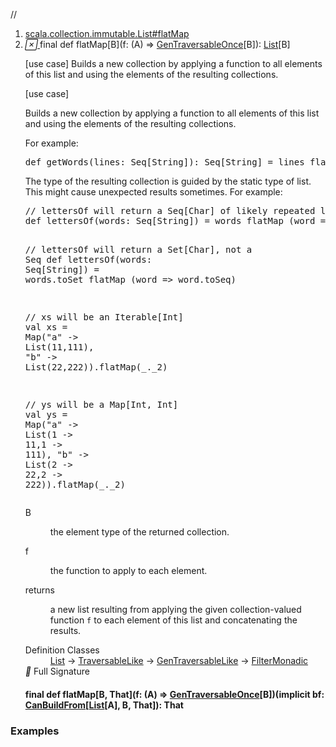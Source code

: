 //
<ol>
<li><a href="https://www.scala-lang.org/api/2.12.3/scala/collection/immutable/List.html#flatMap[B](f:A=>scala.collection.GenTraversableOnce[B]):List[B]">scala.collection.immutable.List#flatMap</a></li>
<li name="scala.collection.immutable.List#flatMap" visbl="pub" class="indented0 " data-isabs="false" fullcomment="yes" group="Ungrouped"> <a id="flatMap[B](f:A=>scala.collection.GenTraversableOnce[B]):List[B]"></a><a id="flatMap[B]((A)⇒GenTraversableOnce[B]):List[B]"></a> <span class="permalink"> <a href="../../../scala/collection/immutable/List.html#flatMap[B](f:A=>scala.collection.GenTraversableOnce[B]):List[B]" title="Permalink"> <i class="material-icons"></i> </a> </span> <span class="modifier_kind"> <span class="modifier">final </span> <span class="kind">def</span> </span> <span class="symbol"> <span class="name">flatMap</span><span class="tparams">[<span name="B">B</span>]</span><span class="params">(<span name="f">f: (<span class="extype" name="scala.collection.GenTraversableLike.A">A</span>) ⇒ <a href="../GenTraversableOnce.html" class="extype" name="scala.collection.GenTraversableOnce">GenTraversableOnce</a>[<span class="extype" name="scala.collection.immutable.List.flatMap.B">B</span>]</span>)</span><span class="result">: <a href="" class="extype" name="scala.collection.immutable.List">List</a>[<span class="extype" name="scala.collection.immutable.List.flatMap.B">B</span>]</span> </span> <p class="shortcomment cmt">[use case] Builds a new collection by applying a function to all elements of this list and using the elements of the resulting collections.</p>
 <div class="fullcomment">
  [use case] 
  <div class="comment cmt">
   <p> Builds a new collection by applying a function to all elements of this list and using the elements of the resulting collections.</p>
   <p> For example:</p>
   <pre><span class="kw">def</span> getWords(lines: <span class="std">Seq</span>[<span class="std">String</span>]): <span class="std">Seq</span>[<span class="std">String</span>] = lines flatMap (line <span class="kw">=&gt;</span> line split <span class="lit">"\\W+"</span>)</pre>
   <p> The type of the resulting collection is guided by the static type of list. This might cause unexpected results sometimes. For example:</p>
   <pre><span class="cmt">// lettersOf will return a Seq[Char] of likely repeated letters, instead of a Set</span>
<span class="kw">def</span> lettersOf(words: <span class="std">Seq</span>[<span class="std">String</span>]) = words flatMap (word <span class="kw">=&gt;</span> word.toSet)

<span class="cmt">// lettersOf will return a Set[Char], not a Seq</span>
<span class="kw">def</span> lettersOf(words: <span class="std">Seq</span>[<span class="std">String</span>]) = words.toSet flatMap (word <span class="kw">=&gt;</span> word.toSeq)

<span class="cmt">// xs will be an Iterable[Int]</span>
<span class="kw">val</span> xs = <span class="std">Map</span>(<span class="lit">"a"</span> -&gt; <span class="std">List</span>(<span class="num">11</span>,<span class="num">111</span>), <span class="lit">"b"</span> -&gt; <span class="std">List</span>(<span class="num">22</span>,<span class="num">222</span>)).flatMap(_._2)

<span class="cmt">// ys will be a Map[Int, Int]</span>
<span class="kw">val</span> ys = <span class="std">Map</span>(<span class="lit">"a"</span> -&gt; <span class="std">List</span>(<span class="num">1</span> -&gt; <span class="num">11</span>,<span class="num">1</span> -&gt; <span class="num">111</span>), <span class="lit">"b"</span> -&gt; <span class="std">List</span>(<span class="num">2</span> -&gt; <span class="num">22</span>,<span class="num">2</span> -&gt; <span class="num">222</span>)).flatMap(_._2)</pre>
  </div>
  <dl class="paramcmts block">
   <dt class="tparam">
    B
   </dt>
   <dd class="cmt">
    <p>the element type of the returned collection.</p>
   </dd>
   <dt class="param">
    f
   </dt>
   <dd class="cmt">
    <p>the function to apply to each element.</p>
   </dd>
   <dt>
    returns
   </dt>
   <dd class="cmt">
    <p>a new list resulting from applying the given collection-valued function <code>f</code> to each element of this list and concatenating the results.</p>
   </dd>
  </dl>
  <dl class="attributes block"> 
   <dt>
    Definition Classes
   </dt>
   <dd>
    <a href="" class="extype" name="scala.collection.immutable.List">List</a> → 
    <a href="../TraversableLike.html" class="extype" name="scala.collection.TraversableLike">TraversableLike</a> → 
    <a href="../GenTraversableLike.html" class="extype" name="scala.collection.GenTraversableLike">GenTraversableLike</a> → 
    <a href="../generic/FilterMonadic.html" class="extype" name="scala.collection.generic.FilterMonadic">FilterMonadic</a>
   </dd>
   <div class="full-signature-block toggleContainer"> 
    <span class="toggle"> <i class="material-icons"></i> Full Signature </span> 
    <div class="hiddenContent full-signature-usecase">
     <h4 id="signature" class="signature"> <span class="modifier_kind"> <span class="modifier">final </span> <span class="kind">def</span> </span> <span class="symbol"> <span class="name">flatMap</span><span class="tparams">[<span name="B">B</span>, <span name="That">That</span>]</span><span class="params">(<span name="f">f: (<span class="extype" name="scala.collection.immutable.List.A">A</span>) ⇒ <a href="../GenTraversableOnce.html" class="extype" name="scala.collection.GenTraversableOnce">GenTraversableOnce</a>[<span class="extype" name="scala.collection.immutable.List.flatMap.B">B</span>]</span>)</span><span class="params">(<span class="implicit">implicit </span><span name="bf">bf: <a href="../generic/CanBuildFrom.html" class="extype" name="scala.collection.generic.CanBuildFrom">CanBuildFrom</a>[<a href="" class="extype" name="scala.collection.immutable.List">List</a>[<span class="extype" name="scala.collection.immutable.List.A">A</span>], <span class="extype" name="scala.collection.immutable.List.flatMap.B">B</span>, <span class="extype" name="scala.collection.immutable.List.flatMap.That">That</span>]</span>)</span><span class="result">: <span class="extype" name="scala.collection.immutable.List.flatMap.That">That</span></span> </span> </h4>
    </div> 
   </div>
  </dl>
 </div> </li>
        </ol>


### Examples



